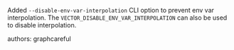 Added `--disable-env-var-interpolation` CLI option to prevent env var interpolation. The `VECTOR_DISABLE_ENV_VAR_INTERPOLATION` can also be used to disable interpolation.

authors: graphcareful

